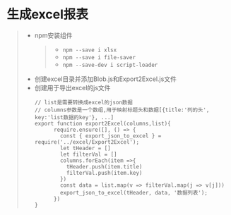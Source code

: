 # 生成excel报表
>* npm安装组件
>   >* ```npm --save i xlsx```
>   >* ```npm --save i file-saver```
>   >* ```npm --save-dev i script-loader```
>* 创建excel目录并添加Blob.js和Export2Excel.js文件
>* 创建用于导出excel的js文件
>   ```
>   // list是需要转换成excel的json数据
>   // columns参数是一个数组,用于映射标题头和数据[{title:'列的头', key:'list数据的key'}, ...]
>   export function export2Excel(columns,list){
>         require.ensure([], () => {
>           const { export_json_to_excel } = require('../excel/Export2Excel');
>           let tHeader = []
>           let filterVal = []
>           columns.forEach(item =>{
>             tHeader.push(item.title)
>             filterVal.push(item.key)
>           })
>           const data = list.map(v => filterVal.map(j => v[j]))
>           export_json_to_excel(tHeader, data, '数据列表');
>         })
>   }
>   ```
